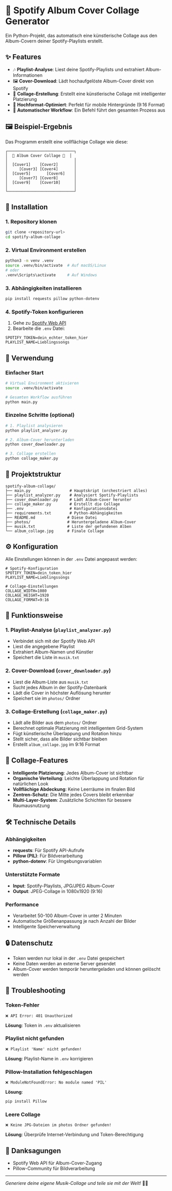 # 🎵 Spotify Album Cover Collage Generator

Ein Python-Projekt, das automatisch eine künstlerische Collage aus den Album-Covern deiner Spotify-Playlists erstellt.

## ✨ Features

- 🎶 **Playlist-Analyse**: Liest deine Spotify-Playlists und extrahiert Album-Informationen
- 🖼️ **Cover-Download**: Lädt hochaufgelöste Album-Cover direkt von Spotify
- 🎨 **Collage-Erstellung**: Erstellt eine künstlerische Collage mit intelligenter Platzierung
- 📱 **Hochformat-Optimiert**: Perfekt für mobile Hintergründe (9:16 Format)
- 🔄 **Automatischer Workflow**: Ein Befehl führt den gesamten Prozess aus

## 🖼️ Beispiel-Ergebnis

Das Programm erstellt eine vollflächige Collage wie diese:

```
┌─────────────────────────────┐
│  🎵 Album Cover Collage 🎨  │
│                             │
│  [Cover1]    [Cover2]       │
│     [Cover3] [Cover4]       │
│  [Cover5]       [Cover6]    │
│     [Cover7] [Cover8]       │
│  [Cover9]    [Cover10]      │
│                             │
└─────────────────────────────┘
```

## 🚀 Installation

### 1. Repository klonen
```bash
git clone <repository-url>
cd spotify-album-collage
```

### 2. Virtual Environment erstellen
```bash
python3 -m venv .venv
source .venv/bin/activate  # Auf macOS/Linux
# oder
.venv\Scripts\activate     # Auf Windows
```

### 3. Abhängigkeiten installieren
```bash
pip install requests pillow python-dotenv
```

### 4. Spotify-Token konfigurieren

1. Gehe zu [Spotify Web API](https://developer.spotify.com)
2. Bearbeite die `.env` Datei:

```env
SPOTIFY_TOKEN=dein_echter_token_hier
PLAYLIST_NAME=Lieblingssongs
```

## 🎯 Verwendung

### Einfacher Start
```bash
# Virtual Environment aktivieren
source .venv/bin/activate

# Gesamten Workflow ausführen
python main.py
```

### Einzelne Schritte (optional)
```bash
# 1. Playlist analysieren
python playlist_analyzer.py

# 2. Album-Cover herunterladen
python cover_downloader.py

# 3. Collage erstellen
python collage_maker.py
```

## 📁 Projektstruktur

```
spotify-album-collage/
├── main.py                 # Hauptskript (orchestriert alles)
├── playlist_analyzer.py    # Analysiert Spotify-Playlists
├── cover_downloader.py     # Lädt Album-Cover herunter
├── collage_maker.py        # Erstellt die Collage
├── .env                    # Konfigurationsdatei
├── requirements.txt        # Python-Abhängigkeiten
├── README.md              # Diese Datei
├── photos/                # Heruntergeladene Album-Cover
├── musik.txt              # Liste der gefundenen Alben
└── album_collage.jpg      # Finale Collage
```

## ⚙️ Konfiguration

Alle Einstellungen können in der `.env` Datei angepasst werden:

```env
# Spotify-Konfiguration
SPOTIFY_TOKEN=dein_token_hier
PLAYLIST_NAME=Lieblingssongs

# Collage-Einstellungen
COLLAGE_WIDTH=1080
COLLAGE_HEIGHT=1920
COLLAGE_FORMAT=9:16
```

## 🔧 Funktionsweise

### 1. Playlist-Analyse (`playlist_analyzer.py`)
- Verbindet sich mit der Spotify Web API
- Liest die angegebene Playlist
- Extrahiert Album-Namen und Künstler
- Speichert die Liste in `musik.txt`

### 2. Cover-Download (`cover_downloader.py`)
- Liest die Album-Liste aus `musik.txt`
- Sucht jedes Album in der Spotify-Datenbank
- Lädt die Cover in höchster Auflösung herunter
- Speichert sie im `photos/` Ordner

### 3. Collage-Erstellung (`collage_maker.py`)
- Lädt alle Bilder aus dem `photos/` Ordner
- Berechnet optimale Platzierung mit intelligentem Grid-System
- Fügt künstlerische Überlappung und Rotation hinzu
- Stellt sicher, dass alle Bilder sichtbar bleiben
- Erstellt `album_collage.jpg` im 9:16 Format

## 🎨 Collage-Features

- **Intelligente Platzierung**: Jedes Album-Cover ist sichtbar
- **Organische Verteilung**: Leichte Überlappung und Rotation für natürlichen Look
- **Vollflächige Abdeckung**: Keine Leerräume im finalen Bild
- **Zentren-Schutz**: Die Mitte jedes Covers bleibt erkennbar
- **Multi-Layer-System**: Zusätzliche Schichten für bessere Raumausnutzung

## 🛠️ Technische Details

### Abhängigkeiten
- **requests**: Für Spotify API-Aufrufe
- **Pillow (PIL)**: Für Bildverarbeitung
- **python-dotenv**: Für Umgebungsvariablen

### Unterstützte Formate
- **Input**: Spotify-Playlists, JPG/JPEG Album-Cover
- **Output**: JPEG-Collage in 1080x1920 (9:16)

### Performance
- Verarbeitet 50-100 Album-Cover in unter 2 Minuten
- Automatische Größenanpassung je nach Anzahl der Bilder
- Intelligente Speicherverwaltung

## 🔒 Datenschutz

- Token werden nur lokal in der `.env` Datei gespeichert
- Keine Daten werden an externe Server gesendet
- Album-Cover werden temporär heruntergeladen und können gelöscht werden

## 🐛 Troubleshooting

### Token-Fehler
```
❌ API Error: 401 Unauthorized
```
**Lösung**: Token in `.env` aktualisieren

### Playlist nicht gefunden
```
❌ Playlist 'Name' nicht gefunden!
```
**Lösung**: Playlist-Name in `.env` korrigieren

### Pillow-Installation fehlgeschlagen
```
❌ ModuleNotFoundError: No module named 'PIL'
```
**Lösung**: 
```bash
pip install Pillow
```

### Leere Collage
```
❌ Keine JPG-Dateien im photos Ordner gefunden!
```
**Lösung**: Überprüfe Internet-Verbindung und Token-Berechtigung


## 🙏 Danksagungen

- Spotify Web API für Album-Cover-Zugang
- Pillow-Community für Bildverarbeitung

---


*Generiere deine eigene Musik-Collage und teile sie mit der Welt!* 🎵✨
